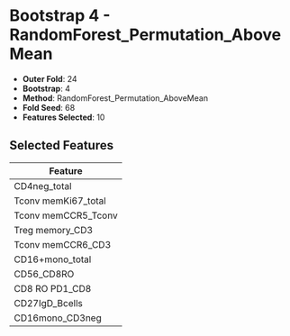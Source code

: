 # Bootstrap 4 - RandomForest_Permutation_AboveMean

- **Outer Fold**: 24
- **Bootstrap**: 4
- **Method**: RandomForest_Permutation_AboveMean
- **Fold Seed**: 68
- **Features Selected**: 10

## Selected Features

| Feature |
|---------|
| CD4neg_total |
| Tconv memKi67_total |
| Tconv memCCR5_Tconv |
| Treg memory_CD3 |
| Tconv memCCR6_CD3 |
| CD16+mono_total |
| CD56_CD8RO |
| CD8 RO PD1_CD8 |
| CD27IgD_Bcells |
| CD16mono_CD3neg |
